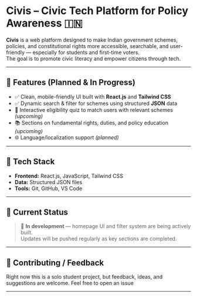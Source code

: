 # Civis – Civic Tech Platform for Policy Awareness 🇮🇳

**Civis** is a web platform designed to make Indian government schemes, policies, and constitutional rights more accessible, searchable, and user-friendly — especially for students and first-time voters.  
The goal is to promote civic literacy and empower citizens through tech.

---

## 🚀 Features (Planned & In Progress)

- ✅ Clean, mobile-friendly UI built with **React.js** and **Tailwind CSS**
- ✅ Dynamic search & filter for schemes using structured **JSON** data
- 🧠 Interactive eligibility quiz to match users with relevant schemes *(upcoming)*
- 📚 Sections on fundamental rights, duties, and policy education *(upcoming)*
- 🌐 Language/localization support *(planned)*

---

## 🧱 Tech Stack

- **Frontend:** React.js, JavaScript, Tailwind CSS  
- **Data:** Structured JSON files  
- **Tools:** Git, GitHub, VS Code

---

## 🔧 Current Status

> 🧪 **In development** — homepage UI and filter system are being actively built.  
> Updates will be pushed regularly as key sections are completed.

---

## 🤝 Contributing / Feedback

Right now this is a solo student project, but feedback, ideas, and suggestions are welcome. Feel free to open an issue

---
